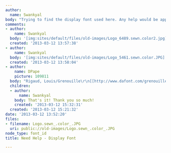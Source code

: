 ```yaml
---
author:
  name: Swankyal
body: "Trying to find the display font used here. Any help would be appreciated!\r\n\r\n"
comments:
- author:
    name: Swankyal
  body: '[img:sites/default/files/old-images/Logo_6489.sewn.color2.jpg]'
  created: '2013-03-12 13:57:38'
- author:
    name: Swankyal
  body: '[img:sites/default/files/old-images/Logo_5461.sewn.color.JPG]'
  created: '2013-03-12 13:58:04'
- author:
    name: DPape
    picture: 109811
  body: "Rigaud, Louis/Grenouille\r\n[[http://www.dafont.com/grenouille.font]][img:sites/default/files/old-images/mage1_5721.jpg][img:sites/default/files/old-images/mage2_4807.jpg]"
  children:
  - author:
      name: Swankyal
    body: That's it! Thank you so much!
    created: '2013-03-12 15:32:31'
  created: '2013-03-12 15:21:32'
date: '2013-03-12 13:52:20'
files:
- filename: Logo.sewn_.color_.JPG
  uri: public://old-images/Logo.sewn_.color_.JPG
node_type: font_id
title: Need Help - Display Font

---
```

